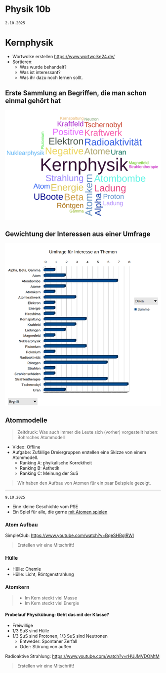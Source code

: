 Physik 10b
==============

~~~
2.10.2025
~~~

# Kernphysik

- Wortwolke erstellen https://www.wortwolke24.de/
- Sortieren:
    - Was wurde behandelt?
    - Was ist interessant?
    - Was ihr dazu noch lernen sollt.

## Erste Sammlung an Begriffen, die man schon einmal gehört hat
    
![!round](Kernphysik-wortwolke.png)

## Gewichtung der Interessen aus einer Umfrage

![Gewichtung](Umfrage_Interesse_Themen.png)

## Atommodelle

> Zeitdruck: Was auch immer die Leute sich (vorher) vorgestellt haben: Bohrsches Atommodell

- Video: Offline
- Aufgabe: Zufällige Dreiergruppen erstellen eine Skizze von einem Atommodell.
    - Ranking A: phyikalische Korrektheit
    - Ranking B: Ästhetik
    - Ranking C: Meinung der SuS

> Wir haben den Aufbau von Atomen für ein paar Beispiele gezeigt.

---
~~~
9.10.2025
~~~

- Eine kleine Geschichte vom PSE
- Ein Spiel für alle, die gerne [mit Atomen spielen](https://phet.colorado.edu/sims/html/build-an-atom/latest/build-an-atom_all.html?locale=de)
    
### Atom Aufbau 

SimpleClub: https://www.youtube.com/watch?v=BqeSHBgIRWI

> Erstellen wir eine Mitschrift!
    
### Hülle

- Hülle: Chemie
- Hülle: Licht, Röntgenstrahlung

### Atomkern

> - Im Kern steckt viel Masse
> - Im Kern steckt viel Energie

#### Probelauf Physikübung: Geht das mit der Klasse?

- Freiwillige
- 1/3 SuS sind Hülle
- 1/3 SuS sind Protonen, 1/3 SuS sind Neutronen
    - Entweder: Spontaner Zerfall
    - Oder: Störung von außen

Radioaktive Strahlung: https://www.youtube.com/watch?v=rHUJMVDOMtM

> Erstellen wir eine Mitschrift!

<!--

Lagerung: https://www.youtube.com/watch?v=h7G4-WgAPJk

Argumente: https://www.youtube.com/watch?v=7oP2Cx-ssOc

-->
